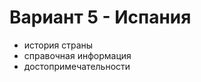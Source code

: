 Вариант 5 - Испания
===================== 
 * история страны
 * справочная информация
 * достопримечательности
